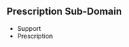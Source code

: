 ## Prescription Sub-Domain

- Support
- Prescription

<!-- UML Sequence Diagram


title Prescribe Medication - L2

participant Staff
participant PrescriptionFacade
participant PrescriptionFactory
participant PrescriptionRepository

Staff -> PrescriptionFacade:addPrescription(prescriptionInfo)

PrescriptionFacade -> PrescriptionFactory:p = createPrescription(prescriptionInfo)

PrescriptionFacade -> PrescriptionRepository:save(p)

Staff <<-- PrescriptionFacade:p.id

Staff -> PrescriptionFacade:getPrescriptionXX(prescriptionId)

PrescriptionFacade -> PrescriptionRepository:find(prescriptionId)?.XX

PrescriptionFacade <<-- PrescriptionRepository:Prescription.XX

Staff <- PrescriptionFacade:Prescription.XX

-->
